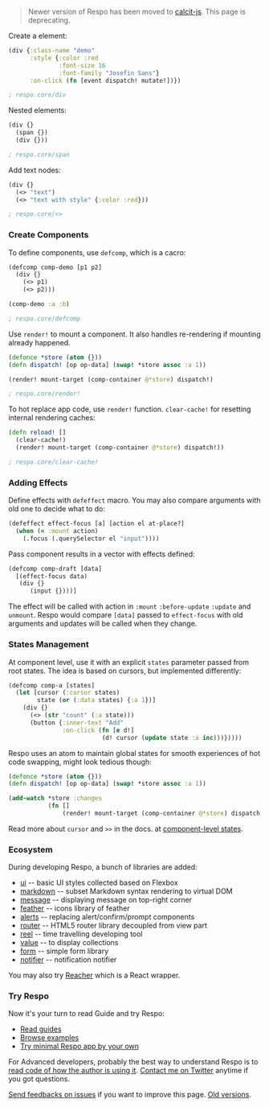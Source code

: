 > Newer version of Respo has been moved to [calcit-js](https://github.com/Respo/respo.calcit). This page is deprecating.

Create a element:

```clojure
(div {:class-name "demo"
      :style {:color :red
              :font-size 16
              :font-family "Josefin Sans"}
      :on-click (fn [event dispatch! mutate!])})

; respo.core/div
```

Nested elements:

```clojure
(div {}
  (span {})
  (div {}))

; respo.core/span
```

Add text nodes:

```clojure
(div {}
  (<> "text")
  (<> "text with style" {:color :red}))

; respo.core/<>
```

### Create Components

To define components, use `defcomp`, which is a cacro:

```clojure
(defcomp comp-demo [p1 p2]
  (div {}
    (<> p1)
    (<> p2)))

(comp-demo :a :b)

; respo.core/defcomp
```

Use `render!` to mount a component. It also handles re-rendering if mounting already happened.

```clojure
(defonce *store (atom {}))
(defn dispatch! [op op-data] (swap! *store assoc :a 1))

(render! mount-target (comp-container @*store) dispatch!)

; respo.core/render!
```

To hot replace app code, use `render!` function. `clear-cache!` for resetting internal rendering caches:

```clojure
(defn reload! []
  (clear-cache!)
  (render! mount-target (comp-container @*store) dispatch!))

; respo.core/clear-cache!
```

### Adding Effects

Define effects with `defeffect` macro. You may also compare arguments with old one to decide what to do:

```clojure
(defeffect effect-focus [a] [action el at-place?]
  (when (= :mount action)
    (.focus (.querySelector el "input"))))
```

Pass component results in a vector with effects defined:

```clojure
(defcomp comp-draft [data]
  [(effect-focus data)
   (div {}
      (input {})))]
```

The effect will be called with action in `:mount` `:before-update` `:update` and `unmount`.
Respo would compare `[data]` passed to `effect-focus` with old arguments and updates will be called when they change.

### States Management

At component level, use it with an explicit `states` parameter passed from root states.
The idea is based on cursors, but implemented differently:

```clojure
(defcomp comp-a [states]
  (let [cursor (:cursor states)
        state (or (:data states) {:a 1})]
    (div {}
      (<> (str "count" (:a state)))
      (button {:inner-text "Add"
               :on-click (fn [e d!]
                          (d! cursor (update state :a inc)))}))))
```

Respo uses an atom to maintain global states for smooth experiences of hot code swapping, might look tedious though:

```clojure
(defonce *store (atom {}))
(defn dispatch! [op op-data] (swap! *store assoc :a 1))

(add-watch *store :changes
           (fn []
               (render! mount-target (comp-container @*store) dispatch!)))
```

Read more about `cursor` and `>>` in the docs. at [component-level states](https://github.com/Respo/respo/wiki/component-states).

### Ecosystem

During developing Respo, a bunch of libraries are added:

* [ui](https://github.com/Respo/respo-ui) -- basic UI styles collected based on Flexbox
* [markdown](https://github.com/Respo/respo-markdown) -- subset Markdown syntax rendering to virtual DOM
* [message](https://github.com/Respo/respo-message) -- displaying message on top-right corner
* [feather](https://github.com/Respo/respo-feather) -- icons library of feather
* [alerts](https://github.com/Respo/alerts) -- replacing alert/confirm/prompt components
* [router](https://github.com/Respo/respo-router) -- HTML5 router library decoupled from view part
* [reel](https://github.com/Respo/reel) -- time travelling developing tool
* [value](https://github.com/Respo/respo-value) -- to display collections
* [form](https://github.com/Respo/form) -- simple form library
* [notifier](https://github.com/Respo/notifier) -- notification notifier

You may also try [Reacher](https://github.com/Respo/reacher) which is a React wrapper.

### Try Respo

Now it's your turn to read Guide and try Respo:

* [Read guides](https://github.com/Respo/respo/wiki)
* [Browse examples](https://github.com/Respo/respo-examples/)
* [Try minimal Respo app by your own](https://github.com/Respo/minimal-respo)

For Advanced developers, probably the best way to understand Respo is to [read code of how the author is using it](https://github.com/mvc-works/calcit-workflow/blob/master/src/app/main.cljs). [Contact me on Twitter](https://twitter.com/jiyinyiyong) anytime if you got questions.

[Send feedbacks on issues](https://github.com/Respo/respo.site/issues/1) if you want to improve this page. [Old versions](https://gist.github.com/jiyinyiyong/008a2be624a351a11d1ca44f809963a3).
